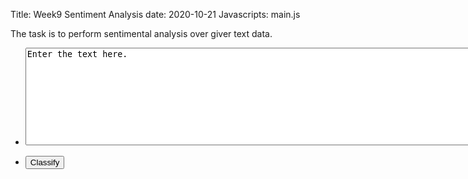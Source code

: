 Title: Week9 Sentiment Analysis
date: 2020-10-21
Javascripts: main.js

The task is to perform sentimental analysis over giver text data.


  <section>
    <div class="row gtr-uniform">
      <div class="col-3 col-12-xsmall">
        <ul class="actions">
          <li>
            <textarea id="sentAnalysis" name="sentAnalysis" rows="10" cols="200">Enter the text here.
            </textarea>
          </li>
        </ul>
        <ul class="actions">
          <li><input id="classifyImage2" type="button" value="Classify"/></li>
        </ul>
      </div>
      <div class="col-6 col-12-xsmall">
        <h3 id="imgClass" style="text-align:center" ></p>
      </div>
    </div>
  </section>
